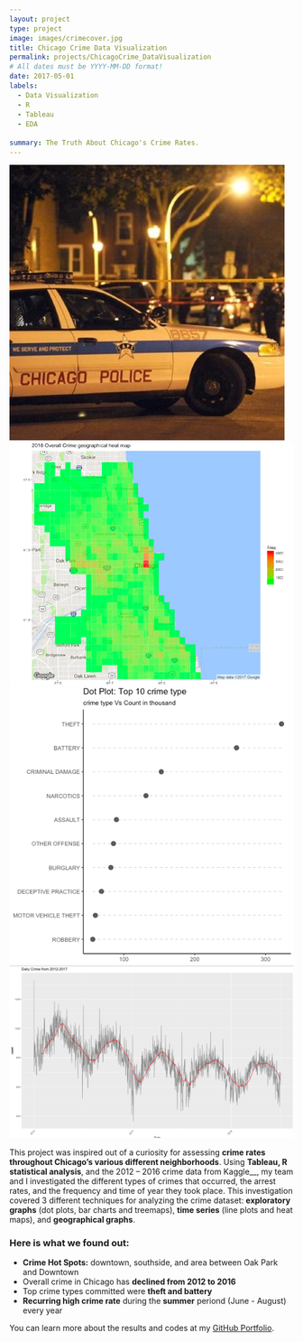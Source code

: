 ```yaml
---
layout: project
type: project
image: images/crimecover.jpg
title: Chicago Crime Data Visualization
permalink: projects/ChicagoCrime_DataVisualization
# All dates must be YYYY-MM-DD format!
date: 2017-05-01
labels:
  - Data Visualization
  - R
  - Tableau
  - EDA
  
summary: The Truth About Chicago's Crime Rates.
---
```


<div class="ui small rounded images">
  <img class="ui image" src="../images/crimecover.jpg">
  <img class="ui image" src="../images/heatmap2.jpg">
  <img class="ui image" src="../images/top10.png">
  <img class="ui image" src="../images/Screen Shot 2017-05-28 at 2.14.08 PM.png">
</div>

This project was inspired out of a curiosity for assessing __crime rates throughout Chicago’s various different neighborhoods__. Using __Tableau, R statistical analysis__, and the 2012 – 2016 crime data from Kaggle__, my team and I investigated the different types of crimes that occurred, the arrest rates, and the frequency and time of year they took place. This investigation covered 3 different techniques for analyzing the crime dataset: __exploratory graphs__ (dot plots, bar charts and treemaps), __time series__ (line plots and heat maps), and __geographical graphs__.


### Here is what we found out:

* __Crime Hot Spots:__ downtown, southside, and area between Oak Park and Downtown
* Overall crime in Chicago has __declined from 2012 to 2016__
* Top crime types committed were __theft and battery__
* __Recurring high crime rate__ during the __summer__ periond (June - August) every year



You can learn more about the results and codes at my [GitHub Portfolio](https://github.com/JasonWu1211/Portfolio/tree/master/Data%20Visualization%20-%20Chicago%20Crime%20%7C%20R).



